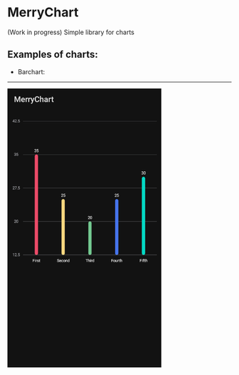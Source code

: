 # MerryChart
(Work in progress) Simple library for charts

Examples of charts:
-------
* Barchart:
-------
![Barchart](screenshots/barchart.png)
